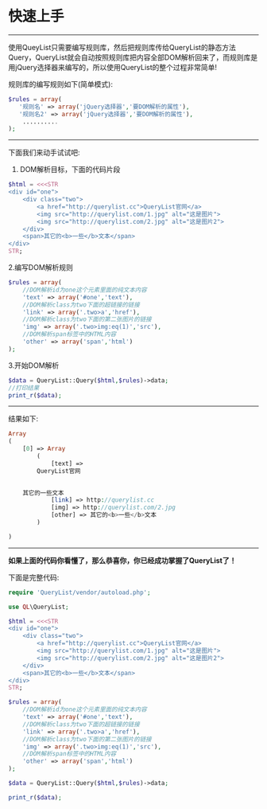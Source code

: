 # 快速上手

---

使用QueyList只需要编写规则库，然后把规则库传给QueryList的静态方法Query，QueryList就会自动按照规则库把内容全部DOM解析回来了，而规则库是用jQuery选择器来编写的，所以使用QueryList的整个过程非常简单!

规则库的编写规则如下(简单模式):

```php
$rules = array(
   '规则名' => array('jQuery选择器','要DOM解析的属性'),
   '规则名2' => array('jQuery选择器','要DOM解析的属性'),
    ..........
);
```

---

下面我们来动手试试吧:

1. DOM解析目标，下面的代码片段

```php
$html = <<<STR
<div id="one">
	<div class="two">
		<a href="http://querylist.cc">QueryList官网</a>
		<img src="http://querylist.com/1.jpg" alt="这是图片">
		<img src="http://querylist.com/2.jpg" alt="这是图片2">
	</div>
	<span>其它的<b>一些</b>文本</span>
</div>		
STR;
```

2.编写DOM解析规则

```php
$rules = array(
    //DOM解析id为one这个元素里面的纯文本内容
    'text' => array('#one','text'),
    //DOM解析class为two下面的超链接的链接
    'link' => array('.two>a','href'),
    //DOM解析class为two下面的第二张图片的链接
    'img' => array('.two>img:eq(1)','src'),
    //DOM解析span标签中的HTML内容
    'other' => array('span','html')
);
```

3.开始DOM解析

```php
$data = QueryList::Query($html,$rules)->data;
//打印结果
print_r($data);

```

---

结果如下:

```php
Array
(
    [0] => Array
        (
            [text] => 
		QueryList官网
		

	其它的一些文本
            [link] => http://querylist.cc
            [img] => http://querylist.com/2.jpg
            [other] => 其它的<b>一些</b>文本
        )

)
```

---

**如果上面的代码你看懂了，那么恭喜你，你已经成功掌握了QueryList了！**

下面是完整代码:

```php
require 'QueryList/vendor/autoload.php';

use QL\QueryList;

$html = <<<STR
<div id="one">
	<div class="two">
		<a href="http://querylist.cc">QueryList官网</a>
		<img src="http://querylist.com/1.jpg" alt="这是图片">
		<img src="http://querylist.com/2.jpg" alt="这是图片2">
	</div>
	<span>其它的<b>一些</b>文本</span>
</div>		
STR;

$rules = array(
    //DOM解析id为one这个元素里面的纯文本内容
    'text' => array('#one','text'),
    //DOM解析class为two下面的超链接的链接
    'link' => array('.two>a','href'),
    //DOM解析class为two下面的第二张图片的链接
    'img' => array('.two>img:eq(1)','src'),
    //DOM解析span标签中的HTML内容
    'other' => array('span','html')
);

$data = QueryList::Query($html,$rules)->data;

print_r($data);
```